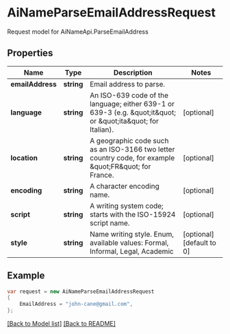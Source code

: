 
# AiNameParseEmailAddressRequest

Request model for AiNameApi.ParseEmailAddress

## Properties

Name | Type | Description  | Notes
------------- | ------------- | ------------- | -------------
**emailAddress** | **string**| Email address to parse. | 
**language** | **string**| An ISO-639 code of the language; either 639-1 or 639-3 (e.g. \&quot;it\&quot; or \&quot;ita\&quot; for Italian).              | [optional] 
**location** | **string**| A geographic code such as an ISO-3166 two letter country code, for example \&quot;FR\&quot; for France.              | [optional] 
**encoding** | **string**| A character encoding name. | [optional] 
**script** | **string**| A writing system code; starts with the ISO-15924 script name. | [optional] 
**style** | **string**| Name writing style. Enum, available values: Formal, Informal, Legal, Academic | [optional] [default to 0]

## Example
```csharp
var request = new AiNameParseEmailAddressRequest
{ 
    EmailAddress = "john-cane@gmail.com",
};
```

[[Back to Model list]](Models.md) [[Back to README]](README.md)
